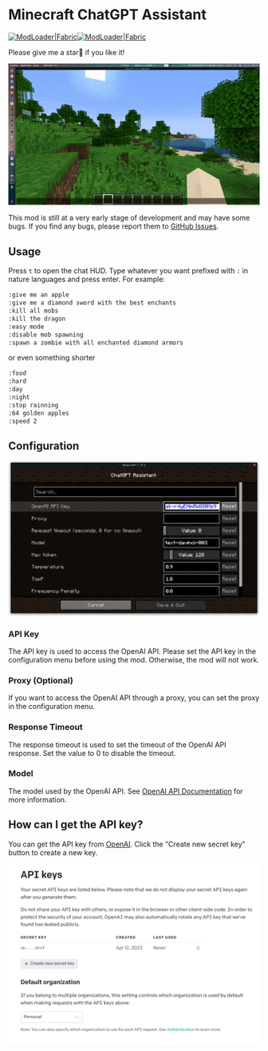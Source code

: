 # Minecraft ChatGPT Assistant

[![ModLoader|Fabric](https://img.shields.io/badge/ModLoader-Fabric-brightgreen)](https://fabricmc.net/)[![ModLoader|Fabric](https://img.shields.io/badge/Minecraft-1.19.2--1.19.4-blue)](https://minecraft.net/)

Please give me a star🌟 if you like it!

![](assets/example.gif)

This mod is still at a very early stage of development and may have some bugs. 
If you find any bugs, please report them to [GitHub Issues](https://github.com/RIvance/minecraft-chatgpt-assistant/issues).

## Usage

Press `t` to open the chat HUD. Type whatever you want prefixed with `:` in nature languages and press enter. For example:
```
:give me an apple
:give me a diamond sword with the best enchants
:kill all mobs
:kill the dragon
:easy mode
:disable mob spawning
:spawn a zombie with all enchanted diamond armors
```
or even something shorter
```
:food
:hard
:day
:night
:stop rainning
:64 golden apples
:speed 2
```

## Configuration

![](assets/config-menu.png)

### API Key

The API key is used to access the OpenAI API.
Please set the API key in the configuration menu before using the mod.
Otherwise, the mod will not work.

### Proxy (Optional)

If you want to access the OpenAI API through a proxy, you can set the proxy in the configuration menu.

### Response Timeout

The response timeout is used to set the timeout of the OpenAI API response. 
Set the value to 0 to disable the timeout.

### Model

The model used by the OpenAI API.
See [OpenAI API Documentation](https://platform.openai.com/docs/api-reference/models) for more information.

## How can I get the API key?

You can get the API key from [OpenAI](https://platform.openai.com/account/api-keys). 
Click the "Create new secret key" button to create a new key.

![](assets/api-key.png)
